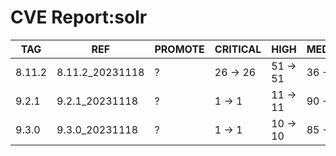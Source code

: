 # CVE Report:solr
|  TAG   |       REF       | PROMOTE | CRITICAL |   HIGH   |  MEDIUM  |   LOW    | UNKNOWN |
|--------|-----------------|---------|----------|----------|----------|----------|---------|
| 8.11.2 | 8.11.2_20231118 | ?       | 26 -> 26 | 51 -> 51 | 36 -> 36 | 45 -> 40 | 0 -> 0  |
| 9.2.1  | 9.2.1_20231118  | ?       | 1 -> 1   | 11 -> 11 | 90 -> 89 | 74 -> 70 | 0 -> 0  |
| 9.3.0  | 9.3.0_20231118  | ?       | 1 -> 1   | 10 -> 10 | 85 -> 84 | 71 -> 67 | 0 -> 0  |
